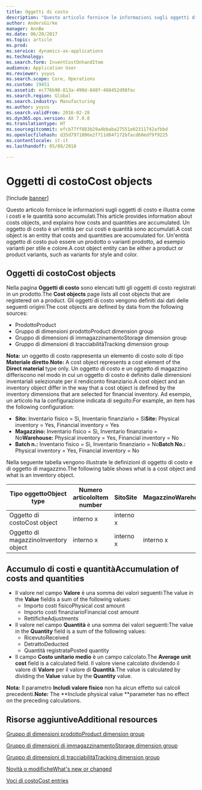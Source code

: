 ```yaml
---
title: Oggetti di costo
description: "Questo articolo fornisce le informazioni sugli oggetti di costo e illustra come i costi e le quantità sono accumulati. Un oggetto di costo è un'entità per cui costi e quantità sono accumulati. Un'entità oggetto di costo può essere un prodotto o varianti prodotto, ad esempio varianti per stile e colore."
author: AndersGirke
manager: AnnBe
ms.date: 06/20/2017
ms.topic: article
ms.prod: 
ms.service: dynamics-ax-applications
ms.technology: 
ms.search.form: InventCostOnhandItem
audience: Application User
ms.reviewer: yuyus
ms.search.scope: Core, Operations
ms.custom: 19451
ms.assetid: ec776b98-813a-490d-848f-468452d98fac
ms.search.region: Global
ms.search.industry: Manufacturing
ms.author: yuyus
ms.search.validFrom: 2016-02-28
ms.dyn365.ops.version: AX 7.0.0
ms.translationtype: HT
ms.sourcegitcommit: efcb77ff883b29a4bbaba27551e02311742afbbd
ms.openlocfilehash: d35d7971806e2f711d84f172bfacd60edf9f9225
ms.contentlocale: it-it
ms.lasthandoff: 05/08/2018

---
```


# <a name="cost-objects"></a><span data-ttu-id="0c403-105">Oggetti di costo</span><span class="sxs-lookup"><span data-stu-id="0c403-105">Cost objects</span></span>

[!include [banner](../includes/banner.md)]

<span data-ttu-id="0c403-106">Questo articolo fornisce le informazioni sugli oggetti di costo e illustra come i costi e le quantità sono accumulati.</span><span class="sxs-lookup"><span data-stu-id="0c403-106">This article provides information about costs objects, and explains how costs and quantities are accumulated.</span></span> <span data-ttu-id="0c403-107">Un oggetto di costo è un'entità per cui costi e quantità sono accumulati.</span><span class="sxs-lookup"><span data-stu-id="0c403-107">A cost object is an entity that costs and quantities are accumulated for.</span></span> <span data-ttu-id="0c403-108">Un'entità oggetto di costo può essere un prodotto o varianti prodotto, ad esempio varianti per stile e colore.</span><span class="sxs-lookup"><span data-stu-id="0c403-108">A cost object entity can be either a product or product variants, such as variants for style and color.</span></span>  

## <a name="cost-objects"></a><span data-ttu-id="0c403-109">Oggetti di costo</span><span class="sxs-lookup"><span data-stu-id="0c403-109">Cost objects</span></span>

<span data-ttu-id="0c403-110">Nella pagina **Oggetti di costo** sono elencati tutti gli oggetti di costo registrati in un prodotto.</span><span class="sxs-lookup"><span data-stu-id="0c403-110">The **Cost objects** page lists all cost objects that are registered on a product.</span></span> <span data-ttu-id="0c403-111">Gli oggetti di costo vengono definiti dai dati delle seguenti origini:</span><span class="sxs-lookup"><span data-stu-id="0c403-111">The cost objects are defined by data from the following sources:</span></span>

-   <span data-ttu-id="0c403-112">Prodotto</span><span class="sxs-lookup"><span data-stu-id="0c403-112">Product</span></span>
-   <span data-ttu-id="0c403-113">Gruppo di dimensioni prodotto</span><span class="sxs-lookup"><span data-stu-id="0c403-113">Product dimension group</span></span>
-   <span data-ttu-id="0c403-114">Gruppo di dimensioni di immagazzinamento</span><span class="sxs-lookup"><span data-stu-id="0c403-114">Storage dimension group</span></span>
-   <span data-ttu-id="0c403-115">Gruppo di dimensioni di tracciabilità</span><span class="sxs-lookup"><span data-stu-id="0c403-115">Tracking dimension group</span></span>

<span data-ttu-id="0c403-116">**Nota:** un oggetto di costo rappresenta un elemento di costo solo di tipo **Materiale diretto**.</span><span class="sxs-lookup"><span data-stu-id="0c403-116">**Note:** A cost object represents a cost element of the **Direct material** type only.</span></span> <span data-ttu-id="0c403-117">Un oggetto di costo e un oggetto di magazzino differiscono nel modo in cui un oggetto di costo è definito dalle dimensioni inventariali selezionate per il rendiconto finanziario.</span><span class="sxs-lookup"><span data-stu-id="0c403-117">A cost object and an inventory object differ in the way that a cost object is defined by the inventory dimensions that are selected for financial inventory.</span></span> <span data-ttu-id="0c403-118">Ad esempio, un articolo ha la configurazione indicata di seguito:</span><span class="sxs-lookup"><span data-stu-id="0c403-118">For example, an item has the following configuration:</span></span>

-   <span data-ttu-id="0c403-119">**Sito:** Inventario fisico = Sì, Inventario finanziario = Sì</span><span class="sxs-lookup"><span data-stu-id="0c403-119">**Site:** Physical inventory = Yes, Financial inventory = Yes</span></span>
-   <span data-ttu-id="0c403-120">**Magazzino:** Inventario fisico = Sì, Inventario finanziario = No</span><span class="sxs-lookup"><span data-stu-id="0c403-120">**Warehouse:** Physical inventory = Yes, Financial inventory = No</span></span>
-   <span data-ttu-id="0c403-121">**Batch n.:** Inventario fisico = Sì, Inventario finanziario = No</span><span class="sxs-lookup"><span data-stu-id="0c403-121">**Batch No.:** Physical inventory = Yes, Financial inventory = No</span></span>

<span data-ttu-id="0c403-122">Nella seguente tabella vengono illustrate le definizioni di oggetto di costo e di oggetto di magazzino.</span><span class="sxs-lookup"><span data-stu-id="0c403-122">The following table shows what is a cost object and what is an inventory object.</span></span>

| <span data-ttu-id="0c403-123">Tipo oggetto</span><span class="sxs-lookup"><span data-stu-id="0c403-123">Object type</span></span>      | <span data-ttu-id="0c403-124">Numero articolo</span><span class="sxs-lookup"><span data-stu-id="0c403-124">Item number</span></span> | <span data-ttu-id="0c403-125">Sito</span><span class="sxs-lookup"><span data-stu-id="0c403-125">Site</span></span> | <span data-ttu-id="0c403-126">Magazzino</span><span class="sxs-lookup"><span data-stu-id="0c403-126">Warehouse</span></span> | <span data-ttu-id="0c403-127">Batch n.</span><span class="sxs-lookup"><span data-stu-id="0c403-127">Batch No.</span></span> |
|------------------|-------------|------|-----------|-----------|
| <span data-ttu-id="0c403-128">Oggetto di costo</span><span class="sxs-lookup"><span data-stu-id="0c403-128">Cost object</span></span>      | <span data-ttu-id="0c403-129"> interno </span><span class="sxs-lookup"><span data-stu-id="0c403-129">x</span></span>           | <span data-ttu-id="0c403-130"> interno </span><span class="sxs-lookup"><span data-stu-id="0c403-130">x</span></span>    |           |           |
| <span data-ttu-id="0c403-131">Oggetto di magazzino</span><span class="sxs-lookup"><span data-stu-id="0c403-131">Inventory object</span></span> | <span data-ttu-id="0c403-132"> interno </span><span class="sxs-lookup"><span data-stu-id="0c403-132">x</span></span>           | <span data-ttu-id="0c403-133"> interno </span><span class="sxs-lookup"><span data-stu-id="0c403-133">x</span></span>    |  <span data-ttu-id="0c403-134"> interno </span><span class="sxs-lookup"><span data-stu-id="0c403-134">x</span></span>        | <span data-ttu-id="0c403-135"> interno </span><span class="sxs-lookup"><span data-stu-id="0c403-135">x</span></span>         |

## <a name="accumulation-of-costs-and-quantities"></a><span data-ttu-id="0c403-136">Accumulo di costi e quantità</span><span class="sxs-lookup"><span data-stu-id="0c403-136">Accumulation of costs and quantities</span></span>
-   <span data-ttu-id="0c403-137">Il valore nel campo **Valore** è una somma dei valori seguenti:</span><span class="sxs-lookup"><span data-stu-id="0c403-137">The value in the **Value** fieldis a sum of the following values:</span></span>
    -   <span data-ttu-id="0c403-138">Importo costi fisico</span><span class="sxs-lookup"><span data-stu-id="0c403-138">Physical cost amount</span></span>
    -   <span data-ttu-id="0c403-139">Importo costi finanziario</span><span class="sxs-lookup"><span data-stu-id="0c403-139">Financial cost amount</span></span>
    -   <span data-ttu-id="0c403-140">Rettifiche</span><span class="sxs-lookup"><span data-stu-id="0c403-140">Adjustments</span></span>
-   <span data-ttu-id="0c403-141">Il valore nel campo **Quantità** è una somma dei valori seguenti:</span><span class="sxs-lookup"><span data-stu-id="0c403-141">The value in the **Quantity** field is a sum of the following values:</span></span>
    -   <span data-ttu-id="0c403-142">Ricevuto</span><span class="sxs-lookup"><span data-stu-id="0c403-142">Received</span></span>
    -   <span data-ttu-id="0c403-143">Detratto</span><span class="sxs-lookup"><span data-stu-id="0c403-143">Deducted</span></span>
    -   <span data-ttu-id="0c403-144">Quantità registrata</span><span class="sxs-lookup"><span data-stu-id="0c403-144">Posted quantity</span></span>
-   <span data-ttu-id="0c403-145">Il campo **Costo unitario medio** è un campo calcolato.</span><span class="sxs-lookup"><span data-stu-id="0c403-145">The **Average unit cost** field is a calculated field.</span></span> <span data-ttu-id="0c403-146">Il valore viene calcolato dividendo il valore di **Valore** per il valore di **Quantità**.</span><span class="sxs-lookup"><span data-stu-id="0c403-146">The value is calculated by dividing the **Value** value by the **Quantity** value.</span></span>

<span data-ttu-id="0c403-147">**Nota:** Il parametro **Includi valore fisico** non ha alcun effetto sui calcoli precedenti.</span><span class="sxs-lookup"><span data-stu-id="0c403-147">**Note:** The **Include physical value **parameter has no effect on the preceding calculations.</span></span>

<a name="additional-resources"></a><span data-ttu-id="0c403-148">Risorse aggiuntive</span><span class="sxs-lookup"><span data-stu-id="0c403-148">Additional resources</span></span>
--------

[<span data-ttu-id="0c403-149">Gruppo di dimensioni prodotto</span><span class="sxs-lookup"><span data-stu-id="0c403-149">Product dimension group</span></span>](https://technet.microsoft.com/en-us/library/aa499382.aspx)

[<span data-ttu-id="0c403-150">Gruppo di dimensioni di immagazzinamento</span><span class="sxs-lookup"><span data-stu-id="0c403-150">Storage dimension group</span></span>](https://technet.microsoft.com/en-us/library/hh209317.aspx)

[<span data-ttu-id="0c403-151">Gruppo di dimensioni di tracciabilità</span><span class="sxs-lookup"><span data-stu-id="0c403-151">Tracking dimension group</span></span>](https://technet.microsoft.com/en-us/library/hh209465.aspx)

[<span data-ttu-id="0c403-152">Novità o modifiche</span><span class="sxs-lookup"><span data-stu-id="0c403-152">What's new or changed</span></span>](../../fin-and-ops/get-started/whats-new-changed.md)

[<span data-ttu-id="0c403-153">Voci di costo</span><span class="sxs-lookup"><span data-stu-id="0c403-153">Cost entries</span></span>](cost-entries.md)




